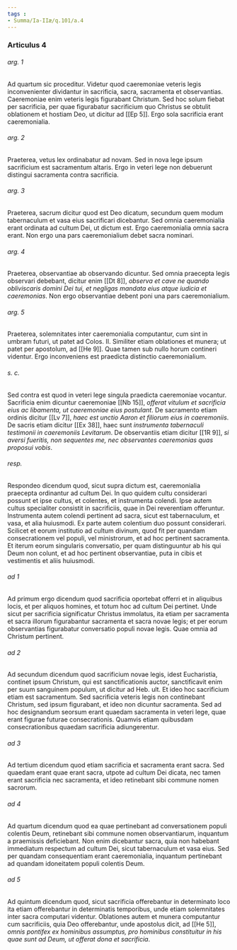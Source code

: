 ```yaml
---
tags : 
- Summa/Ia-IIæ/q.101/a.4
---
```


### Articulus 4

###### arg. 1
Ad quartum sic proceditur. Videtur quod caeremoniae veteris legis inconvenienter dividantur in sacrificia, sacra, sacramenta et observantias. Caeremoniae enim veteris legis figurabant Christum. Sed hoc solum fiebat per sacrificia, per quae figurabatur sacrificium quo Christus se obtulit oblationem et hostiam Deo, ut dicitur ad [[Ep 5]]. Ergo sola sacrificia erant caeremonialia.

###### arg. 2
Praeterea, vetus lex ordinabatur ad novam. Sed in nova lege ipsum sacrificium est sacramentum altaris. Ergo in veteri lege non debuerunt distingui sacramenta contra sacrificia.

###### arg. 3
Praeterea, sacrum dicitur quod est Deo dicatum, secundum quem modum tabernaculum et vasa eius sacrificari dicebantur. Sed omnia caeremonialia erant ordinata ad cultum Dei, ut dictum est. Ergo caeremonialia omnia sacra erant. Non ergo una pars caeremonialium debet sacra nominari.

###### arg. 4
Praeterea, observantiae ab observando dicuntur. Sed omnia praecepta legis observari debebant, dicitur enim [[Dt 8]], *observa et cave ne quando obliviscaris domini Dei tui, et negligas mandata eius atque iudicia et caeremonias*. Non ergo observantiae debent poni una pars caeremonialium.

###### arg. 5
Praeterea, solemnitates inter caeremonialia computantur, cum sint in umbram futuri, ut patet ad Colos. II. Similiter etiam oblationes et munera; ut patet per apostolum, ad [[He 9]]. Quae tamen sub nullo horum contineri videntur. Ergo inconveniens est praedicta distinctio caeremonialium.

###### s. c.
Sed contra est quod in veteri lege singula praedicta caeremoniae vocantur. Sacrificia enim dicuntur caeremoniae [[Nb 15]], *offerat vitulum et sacrificia eius ac libamenta, ut caeremoniae eius postulant*. De sacramento etiam ordinis dicitur [[Lv 7]], *haec est unctio Aaron et filiorum eius in caeremoniis*. De sacris etiam dicitur [[Ex 38]], haec sunt *instrumenta tabernaculi testimonii in caeremoniis Levitarum*. De observantiis etiam dicitur [[1R 9]], *si aversi fueritis, non sequentes me, nec observantes caeremonias quas proposui vobis*.

###### resp.
Respondeo dicendum quod, sicut supra dictum est, caeremonialia praecepta ordinantur ad cultum Dei. In quo quidem cultu considerari possunt et ipse cultus, et colentes, et instrumenta colendi. Ipse autem cultus specialiter consistit in sacrificiis, quae in Dei reverentiam offeruntur. Instrumenta autem colendi pertinent ad sacra, sicut est tabernaculum, et vasa, et alia huiusmodi. Ex parte autem colentium duo possunt considerari. Scilicet et eorum institutio ad cultum divinum, quod fit per quandam consecrationem vel populi, vel ministrorum, et ad hoc pertinent sacramenta. Et iterum eorum singularis conversatio, per quam distinguuntur ab his qui Deum non colunt, et ad hoc pertinent observantiae, puta in cibis et vestimentis et aliis huiusmodi.

###### ad 1
Ad primum ergo dicendum quod sacrificia oportebat offerri et in aliquibus locis, et per aliquos homines, et totum hoc ad cultum Dei pertinet. Unde sicut per sacrificia significatur Christus immolatus, ita etiam per sacramenta et sacra illorum figurabantur sacramenta et sacra novae legis; et per eorum observantias figurabatur conversatio populi novae legis. Quae omnia ad Christum pertinent.

###### ad 2
Ad secundum dicendum quod sacrificium novae legis, idest Eucharistia, continet ipsum Christum, qui est sanctificationis auctor, sanctificavit enim per suum sanguinem populum, ut dicitur ad Heb. ult. Et ideo hoc sacrificium etiam est sacramentum. Sed sacrificia veteris legis non continebant Christum, sed ipsum figurabant, et ideo non dicuntur sacramenta. Sed ad hoc designandum seorsum erant quaedam sacramenta in veteri lege, quae erant figurae futurae consecrationis. Quamvis etiam quibusdam consecrationibus quaedam sacrificia adiungerentur.

###### ad 3
Ad tertium dicendum quod etiam sacrificia et sacramenta erant sacra. Sed quaedam erant quae erant sacra, utpote ad cultum Dei dicata, nec tamen erant sacrificia nec sacramenta, et ideo retinebant sibi commune nomen sacrorum.

###### ad 4
Ad quartum dicendum quod ea quae pertinebant ad conversationem populi colentis Deum, retinebant sibi commune nomen observantiarum, inquantum a praemissis deficiebant. Non enim dicebantur sacra, quia non habebant immediatum respectum ad cultum Dei, sicut tabernaculum et vasa eius. Sed per quandam consequentiam erant caeremonialia, inquantum pertinebant ad quandam idoneitatem populi colentis Deum.

###### ad 5
Ad quintum dicendum quod, sicut sacrificia offerebantur in determinato loco ita etiam offerebantur in determinatis temporibus, unde etiam solemnitates inter sacra computari videntur. Oblationes autem et munera computantur cum sacrificiis, quia Deo offerebantur, unde apostolus dicit, ad [[He 5]], *omnis pontifex ex hominibus assumptus, pro hominibus constituitur in his quae sunt ad Deum, ut offerat dona et sacrificia*.

